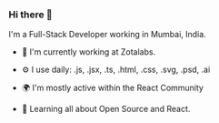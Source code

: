 ### Hi there 👋

<!--
**shahiddhariwala/shahiddhariwala** is a ✨ _special_ ✨ repository because its `README.md` (this file) appears on your GitHub profile.

Here are some ideas to get you started:

- 🔭 I’m currently working on ...
- 🌱 I’m currently learning ...
- 👯 I’m looking to collaborate on ...
- 🤔 I’m looking for help with ...
- 💬 Ask me about ...
- 📫 How to reach me: ...
- 😄 Pronouns: ...
- ⚡ Fun fact: ...
![Github stats](https://github-readme-stats.vercel.app/api?username=shahiddhariwala)
-->



I'm a Full-Stack Developer working in Mumbai, India.

* 🏢 I'm currently working at Zotalabs.

* ⚙️ I use daily: .js, .jsx, .ts, .html, .css, .svg, .psd, .ai

* 🌍 I'm mostly active within the React Community

* 🌱 Learning all about Open Source and React.
